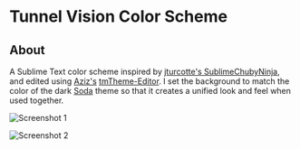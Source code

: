# Tunnel Vision Color Scheme

## About

A Sublime Text color scheme inspired by [jturcotte's SublimeChubyNinja][1], and edited using [Aziz's][2] [tmTheme-Editor][3]. I set the background to match the color of the dark [Soda][4] theme so that it creates a unified look and feel when used together.

![Screenshot 1][5]

![Screenshot 2][6]


[1]: https://github.com/jturcotte/SublimeChubyNinja
[2]: https://github.com/aziz/tmTheme-Editor
[3]: http://tmtheme-editor.herokuapp.com
[4]: https://github.com/buymeasoda/soda-theme
[5]: http://dougwong.github.com/tunnel-vision-color-scheme/tunnel-vision-color-scheme-ss1.png
[6]: http://dougwong.github.com/tunnel-vision-color-scheme/tunnel-vision-color-scheme-ss2.png
